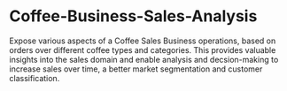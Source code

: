 # Coffee-Business-Sales-Analysis
Expose various aspects of a Coffee Sales Business operations, based on orders over different coffee types and categories. This provides valuable insights into the sales domain and enable analysis and decsion-making to increase sales over time, a better market segmentation and customer classification.
